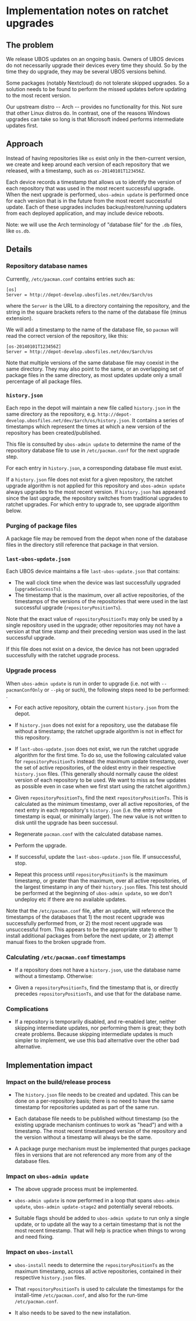# Implementation notes on ratchet upgrades

## The problem

We release UBOS updates on an ongoing basis. Owners of UBOS devices do not necessarily upgrade their devices every time they should. So by the time they do upgrade, they may be several UBOS versions behind.

Some packages (notably Nextcloud) do not tolerate skipped upgrades. So a solution needs to be found to perform the missed updates before updating to the most recent version.

Our upstream distro -- Arch -- provides no functionality for this. Not sure that other Linux distros do. In contrast, one of the reasons Windows upgrades can take so long is that Microsoft indeed performs intermediate updates first.

## Approach

Instead of having repositories like `os` exist only in the then-current version, we create and keep around each version of each repository that we released, with a timestamp, such as `os-20140101T123456Z`.

Each device records a timestamp that allows us to identify the version of each repository that was used in the most recent successful upgrade. When the next upgrade is performed, `ubos-admin update` is performed once for each version that is in the future from the most recent successful update. Each of these upgrades includes backup/restore/running updaters from each deployed application, and may include device reboots.

Note: we will use the Arch terminology of "database file" for the `.db` files, like `os.db`.

## Details

### Repository database names

Currently, `/etc/pacman.conf` contains entries such as:

```
[os]
Server = http://depot-develop.ubosfiles.net/dev/$arch/os
```

where the `Server` is the URL to a directory containing the repository, and the
string in the square brackets refers to the name of the database file (minus extension).

We will add a timestamp to the name of the database file, so `pacman` will read the correct version of the repository, like this:

```
[os-20140101T123456Z]
Server = http://depot-develop.ubosfiles.net/dev/$arch/os
```

Note that multiple versions of the same database file may coexist in the same directory. They may also point to the same, or an overlapping set of package files in the same directory, as most updates update only a small percentage of all package files.

### `history.json`

Each repo in the depot will maintain a new file called `history.json` in the same directory as the repository, e.g. `http://depot-develop.ubosfiles.net/dev/$arch/os/history.json`. It contains a series of timestamps which represent the times at which a new version of the repository has been created/published.

This file is consulted by `ubos-admin update` to determine the name of the repository database file to use in `/etc/pacman.conf` for the next upgrade step.

For each entry in `history.json`, a corresponding database file must exist.

If a `history.json` file does not exist for a given repository, the ratchet upgrade algorithm is not applied for this repository and `ubos-admin update` always upgrades to the most recent version. If `history.json` has appeared since the last upgrade, the repository switches from traditional upgrades to ratchet upgrades. For which entry to upgrade to, see upgrade algorithm below.

### Purging of package files

A package file may be removed from the depot when none of the database files in the directory still reference that package in that version.

### `last-ubos-update.json`

Each UBOS device maintains a file `last-ubos-update.json` that contains:
* The wall clock time when the device was last successfully upgraded (`upgradeSuccessTs`).
* The timestamp that is the maximum, over all active repositories, of the timestamps of the versions of the repositories that were used in the last successful upgrade (`repositoryPositionTs`).

Note that the exact value of `repositoryPositionTs` may only be used by a single repository used in the upgrade; other repositories may not have a version at that time stamp and their preceding version was used in the last successful upgrade.

If this file does not exist on a device, the device has not been upgraded successfully with the ratchet upgrade process.

### Upgrade process

When `ubos-admin update` is run in order to upgrade (i.e. not with ``--pacmanConfOnly`` or ``--pkg`` or such), the following steps need to be performed:
.
* For each active repository, obtain the current `history.json` from the depot.

* If `history.json` does not exist for a repository, use the database file without a timestamp; the ratchet upgrade algorithm is not in effect for this repository.

* If `last-ubos-update.json` does not exist, we run the ratchet upgrade algorithm for the first time. To do so, use the following calculated value for `repositoryPositionTs` instead: the maximum update timestamp, over the set of active repositories, of the oldest entry in their respective `history.json` files. (This generally should normally cause the oldest version of each repository to be used. We want to miss as few updates as possible even in case when we first start using the ratchet algorithm.)

* Given `repositoryPositionTs`, find the next `repositoryPositionTs`. This is calculated as the minimum timestamp, over all active repositories, of the next entry in each repository's `history.json` (i.e. the entry whose timestamp is equal, or minimally larger). The new value is not written to disk until the upgrade has been successul.

* Regenerate `pacman.conf` with the calculated database names.

* Perform the upgrade.

* If successful, update the `last-ubos-update.json` file. If unsuccessful, stop.

* Repeat this process until `repositoryPositionTs` is the maximum timestamp, or greater than the maximum, over all active repositories, of the largest timestamp in any of their `history.json` files. This test should be performed at the beginning of `ubos-admin update`, so we don't undeploy etc if there are no available updates.

Note that the `/etc/pacman.conf` file, after an update, will reference the timestamps of the databases that 1) the most recent upgrade was successfully performed from, or 2) the most recent upgrade was unsuccessful from. This appears to be the appropriate state to either 1) install additional packages from before the next update, or 2) attempt manual fixes to the broken upgrade from.

### Calculating `/etc/pacman.conf` timestamps

* If a repository does not have a `history.json`, use the database name without a timestamp. Otherwise:

* Given a `repositoryPositionTs`, find the timestamp that is, or directly precedes `repositoryPositionTs`, and use that for the database name.

### Complications

* If a repository is temporarily disabled, and re-enabled later, neither skipping intermediate updates, nor performing them is great; they both create problems. Because skipping intermediate updates is much simpler to implement, we use this bad alternative over the other bad alternative.

## Implementation impact

### Impact on the build/release process

* The `history.json` file needs to be created and updated. This can be done on a per-repository basis; there is no need to have the same timestamp for repositories updated as part of the same run.

* Each database file needs to be published without timestamp (so the existing upgrade mechanism continues to work as "head") and with a timestamp. The most recent timestamped version of the repository and the version without a timestamp will always be the same.

* A package purge mechanism must be implemented that purges package files in versions that are not referenced any more from any of the database files.

### Impact on `ubos-admin update`

* The above upgrade process must be implemented.

* `ubos-admin update` is now performed in a loop that spans `ubos-admin update`, `ubos-admin update-stage2` and potentially several reboots.

* Suitable flags should be added to `ubos-admin update` to run only a single update, or to update all the way to a certain timestamp that is not the most recent timestamp. That will help is practice when things to wrong and need fixing.

### Impact on `ubos-install`

* `ubos-install` needs to determine the `repositoryPositionTs` as the maximum timestamp, across all active repositories, contained in their respective `history.json` files.

* That `repositoryPositionTs` is used to calculate the timestamps for the install-time `/etc/pacman.conf`, and also for the run-time `/etc/pacman.conf`.

* It also needs to be saved to the new installation.
